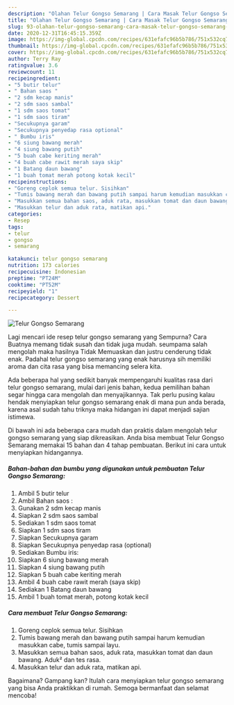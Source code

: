 ```yaml
---
description: "Olahan Telur Gongso Semarang | Cara Masak Telur Gongso Semarang Yang Bikin Ngiler"
title: "Olahan Telur Gongso Semarang | Cara Masak Telur Gongso Semarang Yang Bikin Ngiler"
slug: 93-olahan-telur-gongso-semarang-cara-masak-telur-gongso-semarang-yang-bikin-ngiler
date: 2020-12-31T16:45:15.359Z
image: https://img-global.cpcdn.com/recipes/631efafc96b5b786/751x532cq70/telur-gongso-semarang-foto-resep-utama.jpg
thumbnail: https://img-global.cpcdn.com/recipes/631efafc96b5b786/751x532cq70/telur-gongso-semarang-foto-resep-utama.jpg
cover: https://img-global.cpcdn.com/recipes/631efafc96b5b786/751x532cq70/telur-gongso-semarang-foto-resep-utama.jpg
author: Terry Ray
ratingvalue: 3.6
reviewcount: 11
recipeingredient:
- "5 butir telur"
- " Bahan saos "
- "2 sdm kecap manis"
- "2 sdm saos sambal"
- "1 sdm saos tomat"
- "1 sdm saos tiram"
- "Secukupnya garam"
- "Secukupnya penyedap rasa optional"
- " Bumbu iris"
- "6 siung bawang merah"
- "4 siung bawang putih"
- "5 buah cabe keriting merah"
- "4 buah cabe rawit merah saya skip"
- "1 Batang daun bawang"
- "1 buah tomat merah potong kotak kecil"
recipeinstructions:
- "Goreng ceplok semua telur. Sisihkan"
- "Tumis bawang merah dan bawang putih sampai harum kemudian masukkan cabe, tumis sampai layu."
- "Masukkan semua bahan saos, aduk rata, masukkan tomat dan daun bawang. Aduk² dan tes rasa."
- "Masukkan telur dan aduk rata, matikan api."
categories:
- Resep
tags:
- telur
- gongso
- semarang

katakunci: telur gongso semarang 
nutrition: 173 calories
recipecuisine: Indonesian
preptime: "PT24M"
cooktime: "PT52M"
recipeyield: "1"
recipecategory: Dessert

---
```



![Telur Gongso Semarang](https://img-global.cpcdn.com/recipes/631efafc96b5b786/751x532cq70/telur-gongso-semarang-foto-resep-utama.jpg)

Lagi mencari ide resep telur gongso semarang yang Sempurna? Cara Buatnya memang tidak susah dan tidak juga mudah. seumpama salah mengolah maka hasilnya Tidak Memuaskan dan justru cenderung tidak enak. Padahal telur gongso semarang yang enak harusnya sih memiliki aroma dan cita rasa yang bisa memancing selera kita.



Ada beberapa hal yang sedikit banyak mempengaruhi kualitas rasa dari telur gongso semarang, mulai dari jenis bahan, kedua pemilihan bahan segar hingga cara mengolah dan menyajikannya. Tak perlu pusing kalau hendak menyiapkan telur gongso semarang enak di mana pun anda berada, karena asal sudah tahu triknya maka hidangan ini dapat menjadi sajian istimewa.


Di bawah ini ada beberapa cara mudah dan praktis dalam mengolah telur gongso semarang yang siap dikreasikan. Anda bisa membuat Telur Gongso Semarang memakai 15 bahan dan 4 tahap pembuatan. Berikut ini cara untuk menyiapkan hidangannya.

<!--inarticleads1-->

##### Bahan-bahan dan bumbu yang digunakan untuk pembuatan Telur Gongso Semarang:

1. Ambil 5 butir telur
1. Ambil  Bahan saos :
1. Gunakan 2 sdm kecap manis
1. Siapkan 2 sdm saos sambal
1. Sediakan 1 sdm saos tomat
1. Siapkan 1 sdm saos tiram
1. Siapkan Secukupnya garam
1. Siapkan Secukupnya penyedap rasa (optional)
1. Sediakan  Bumbu iris:
1. Siapkan 6 siung bawang merah
1. Siapkan 4 siung bawang putih
1. Siapkan 5 buah cabe keriting merah
1. Ambil 4 buah cabe rawit merah (saya skip)
1. Sediakan 1 Batang daun bawang
1. Ambil 1 buah tomat merah, potong kotak kecil




<!--inarticleads2-->

##### Cara membuat Telur Gongso Semarang:

1. Goreng ceplok semua telur. Sisihkan
1. Tumis bawang merah dan bawang putih sampai harum kemudian masukkan cabe, tumis sampai layu.
1. Masukkan semua bahan saos, aduk rata, masukkan tomat dan daun bawang. Aduk² dan tes rasa.
1. Masukkan telur dan aduk rata, matikan api.




Bagaimana? Gampang kan? Itulah cara menyiapkan telur gongso semarang yang bisa Anda praktikkan di rumah. Semoga bermanfaat dan selamat mencoba!
